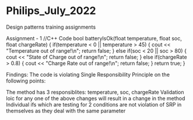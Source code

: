 # Philips_July_2022

Design patterns training assignments

Assignment - 1 //C++ Code bool batteryIsOk(float temperature, float soc, float chargeRate) { if(temperature < 0 || temperature > 45) { cout << "Temperature out of range!\n"; return false; } else if(soc < 20 || soc > 80) { cout << "State of Charge out of range!\n"; return false; } else if(chargeRate > 0.8) { cout << "Charge Rate out of range!\n"; return false; } return true; }

Findings: The code is violating Single Responsibility Principle on the following points:

The method has 3 responsiblites: temperature, soc, chargeRate
Validation loic for any one of the above changes will result in a change in the method
Individual ifs which are testing for 2 conditions are not violation of SRP in themselves as they deal with the same parameter
